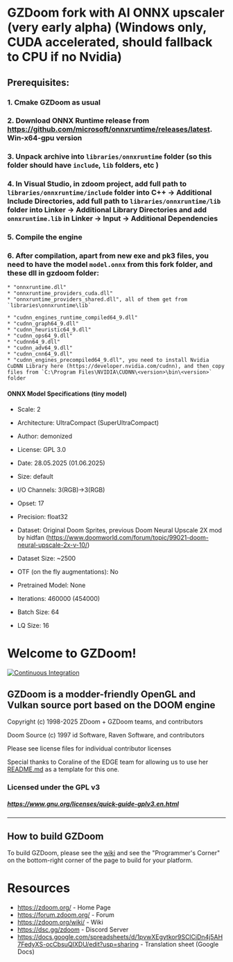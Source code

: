 # GZDoom fork with AI ONNX upscaler (very early alpha) (Windows only, CUDA accelerated, should fallback to CPU if no Nvidia)
## Prerequisites:
### 1. Cmake GZDoom as usual
### 2. Download ONNX Runtime release from https://github.com/microsoft/onnxruntime/releases/latest. Win-x64-gpu version
### 3. Unpack archive into `libraries/onnxruntime` folder (so this folder should have `include`, `lib` folders, etc )
### 4. In Visual Studio, in zdoom project, add full path to `libraries/onnxruntime/include` folder into C++ -> Additional Include Directories, add full path to `libraries/onnxruntime/lib` folder into Linker -> Additional Library Directories and add `onnxruntime.lib` in Linker -> Input -> Additional Dependencies
### 5. Compile the engine
### 6. After compilation, apart from new exe and pk3 files, you need to have the model `model.onnx` from this fork folder, and these dll in gzdoom folder:
	* "onnxruntime.dll"
	* "onnxruntime_providers_cuda.dll"
	* "onnxruntime_providers_shared.dll", all of them get from `libraries\onnxruntime\lib`

	* "cudnn_engines_runtime_compiled64_9.dll"
	* "cudnn_graph64_9.dll"
	* "cudnn_heuristic64_9.dll"
	* "cudnn_ops64_9.dll"
	* "cudnn64_9.dll"
	* "cudnn_adv64_9.dll"
	* "cudnn_cnn64_9.dll"
	* "cudnn_engines_precompiled64_9.dll", you need to install Nvidia CuDNN Library here (https://developer.nvidia.com/cudnn), and then copy files from `C:\Program Files\NVIDIA\CUDNN\<version>\bin\<version>` folder

#### ONNX Model Specifications (tiny model)
* Scale: 2
* Architecture: UltraCompact (SuperUltraCompact)
* Author: demonized
* License: GPL 3.0

* Date: 28.05.2025 (01.06.2025)

* Size: default
* I/O Channels: 3(RGB)->3(RGB)
* Opset: 17
* Precision: float32

* Dataset: Original Doom Sprites, previous Doom Neural Upscale 2X mod by hidfan (https://www.doomworld.com/forum/topic/99021-doom-neural-upscale-2x-v-10/)
* Dataset Size: ~2500
* OTF (on the fly augmentations):  No
* Pretrained Model: None
* Iterations: 460000 (454000)
* Batch Size: 64
* LQ Size: 16

# Welcome to GZDoom!

[![Continuous Integration](https://github.com/ZDoom/gzdoom/actions/workflows/continuous_integration.yml/badge.svg)](https://github.com/ZDoom/gzdoom/actions/workflows/continuous_integration.yml)

## GZDoom is a modder-friendly OpenGL and Vulkan source port based on the DOOM engine

Copyright (c) 1998-2025 ZDoom + GZDoom teams, and contributors

Doom Source (c) 1997 id Software, Raven Software, and contributors

Please see license files for individual contributor licenses

Special thanks to Coraline of the EDGE team for allowing us to use her [README.md](https://github.com/3dfxdev/EDGE/blob/master/README.md) as a template for this one.

### Licensed under the GPL v3
##### https://www.gnu.org/licenses/quick-guide-gplv3.en.html
---

## How to build GZDoom

To build GZDoom, please see the [wiki](https://zdoom.org/wiki/) and see the "Programmer's Corner" on the bottom-right corner of the page to build for your platform.

# Resources
- https://zdoom.org/ - Home Page
- https://forum.zdoom.org/ - Forum
- https://zdoom.org/wiki/ - Wiki
- https://dsc.gg/zdoom - Discord Server
- https://docs.google.com/spreadsheets/d/1pvwXEgytkor9SClCiDn4j5AH7FedyXS-ocCbsuQIXDU/edit?usp=sharing - Translation sheet (Google Docs)
